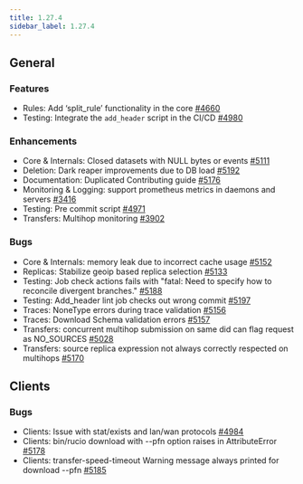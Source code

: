 ```yaml
---
title: 1.27.4
sidebar_label: 1.27.4
---
```


## General

### Features

- Rules: Add ‘split_rule’ functionality in the core [#4660](https://github.com/rucio/rucio/issues/4660)
- Testing: Integrate the `add_header` script in the CI/CD [#4980](https://github.com/rucio/rucio/issues/4980)

### Enhancements

- Core & Internals: Closed datasets with NULL bytes or events [#5111](https://github.com/rucio/rucio/issues/5111)
- Deletion: Dark reaper improvements due to DB load [#5192](https://github.com/rucio/rucio/issues/5192)
- Documentation: Duplicated Contributing guide [#5176](https://github.com/rucio/rucio/issues/5176)
- Monitoring & Logging: support prometheus metrics in daemons and servers [#3416](https://github.com/rucio/rucio/issues/3416)
- Testing: Pre commit script [#4971](https://github.com/rucio/rucio/issues/4971)
- Transfers: Multihop monitoring [#3902](https://github.com/rucio/rucio/issues/3902)

### Bugs

- Core & Internals: memory leak due to incorrect cache usage [#5152](https://github.com/rucio/rucio/issues/5152)
- Replicas: Stabilize geoip based replica selection [#5133](https://github.com/rucio/rucio/issues/5133)
- Testing: Job check actions fails with "fatal: Need to specify how to reconcile divergent branches." [#5188](https://github.com/rucio/rucio/issues/5188)
- Testing: Add_header lint job checks out wrong commit [#5197](https://github.com/rucio/rucio/issues/5197)
- Traces: NoneType errors during trace validation [#5156](https://github.com/rucio/rucio/issues/5156)
- Traces: Download Schema validation errors [#5157](https://github.com/rucio/rucio/issues/5157)
- Transfers: concurrent multihop submission on same did can flag request as NO_SOURCES [#5028](https://github.com/rucio/rucio/issues/5028)
- Transfers: source replica expression not always correctly respected on multihops [#5170](https://github.com/rucio/rucio/issues/5170)

## Clients

### Bugs

- Clients: Issue with stat/exists and lan/wan protocols [#4984](https://github.com/rucio/rucio/issues/4984)
- Clients: bin/rucio download with --pfn option raises in AttributeError [#5178](https://github.com/rucio/rucio/issues/5178)
- Clients: transfer-speed-timeout Warning message always printed for download --pfn [#5185](https://github.com/rucio/rucio/issues/5185)
